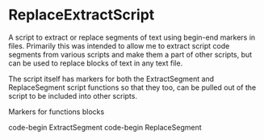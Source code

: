 # ReplaceExtractScript
A script to extract or replace segments of text using begin-end markers in files. Primarily this was intended to allow me to extract script code segments from various scripts and make them a part of other scripts, but can be used to replace blocks of text in any text file.

The script itself has markers for both the ExtractSegment and ReplaceSegment script functions so that they too, can be pulled out of the script to be included into other scripts.

Markers for functions blocks

code-begin ExtractSegment
code-begin ReplaceSegment

